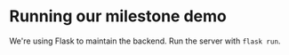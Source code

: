 # Running our milestone demo

We're using Flask to maintain the backend. Run the server with `flask run`. 